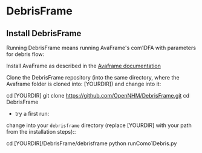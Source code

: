 # DebrisFrame

Install DebrisFrame
------------------------------

Running DebrisFrame means running AvaFrame's com1DFA with parameters for debris flow:

Install AvaFrame as described in the [Avaframe documentation](https://docs.avaframe.org/en/latest/developinstall.html#advanced-installation-linux)

Clone the DebrisFrame repository (into the same directory, where the Avaframe folder is cloned into: [YOURDIR]) and change into it:

  cd [YOURDIR]
  git clone https://github.com/OpenNHM/DebrisFrame.git
  cd DebrisFrame

- try a first run:

change into your ``debrisframe`` directory (replace [YOURDIR] with your path from the installation steps)::

  cd [YOURDIR]/DebrisFrame/debrisframe
  python runComo1Debris.py